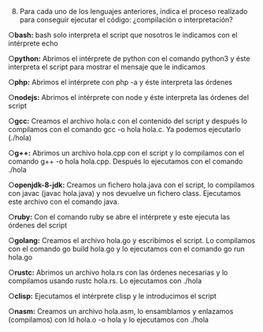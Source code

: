 8. Para cada uno de los lenguajes anteriores, indica el proceso realizado para
conseguir ejecutar el código: ¿compilación o interpretación?

○**bash:**
bash solo interpreta el script que nosotros le indicamos con el intérprete echo

○**python:**
Abrimos el intérprete de python con el comando python3 y éste interpreta el script para mostrar el mensaje que le indicamos

○**php:**
    Abrimos el intérprete con php -a y éste interpreta las órdenes

○**nodejs:**
    Abrimos el intérprete con node y éste interpreta las órdenes del script

○**gcc:**
    Creamos el archivo hola.c con el contenido del script y después lo compilamos 	 con el comando gcc  -o  hola  hola.c. Ya podemos ejecutarlo (./hola)

○**g++:**
Abrimos un archivo hola.cpp con el script y lo compilamos con el comando g++  -o  hola  hola.cpp. Después lo ejecutamos con el comando ./hola
    

○**openjdk-8-jdk:**
    Creamos un fichero hola.java con el script, lo compilamos con javac (javac hola.java) y nos devuelve un fichero class. Ejecutamos este archivo con el comando java.

○**ruby:**
    Con el comando ruby se abre el intérprete y este ejecuta las órdenes del script

○**golang:**
    Creamos el archivo hola.go y escribimos el script. Lo compilamos con el comando go  build  hola.go y lo ejecutamos con el comando go  run  hola.go

○**rustc:**
    Abrimos un archivo hola.rs con las órdenes necesarias y lo compilamos usando rustc hola.rs. Lo ejecutamos con ./hola

○**clisp:**
    Ejecutamos el intérprete clisp y le introducimos el script

○**nasm:**
    Creamos un archivo  hola.asm, lo ensamblamos y enlazamos (compilamos) con ld  hola.o  -o  hola y lo ejecutamos con ./hola
